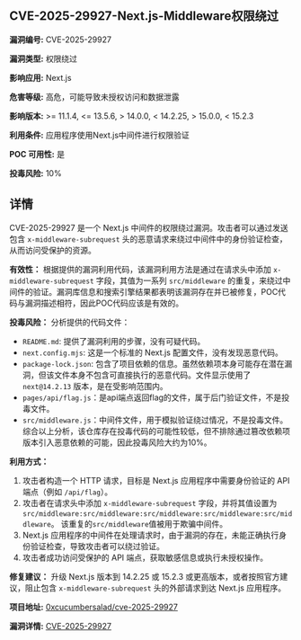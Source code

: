 ## CVE-2025-29927-Next.js-Middleware权限绕过

**漏洞编号:** CVE-2025-29927

**漏洞类型:** 权限绕过

**影响应用:** Next.js

**危害等级:** 高危，可能导致未授权访问和数据泄露

**影响版本:** >= 11.1.4, <= 13.5.6, > 14.0.0, < 14.2.25, > 15.0.0, < 15.2.3

**利用条件:** 应用程序使用Next.js中间件进行权限验证

**POC 可用性:** 是

**投毒风险:** 10%

## 详情

CVE-2025-29927 是一个 Next.js 中间件的权限绕过漏洞。攻击者可以通过发送包含 `x-middleware-subrequest` 头的恶意请求来绕过中间件中的身份验证检查，从而访问受保护的资源。

**有效性：**
根据提供的漏洞利用代码，该漏洞利用方法是通过在请求头中添加 `x-middleware-subrequest` 字段，其值为一系列 `src/middleware` 的重复，来绕过中间件的验证。漏洞库信息和搜索引擎结果都表明该漏洞存在并已被修复，POC代码与漏洞描述相符，因此POC代码应该是有效的。

**投毒风险：**
分析提供的代码文件：
*   `README.md`: 提供了漏洞利用的步骤，没有可疑代码。
*   `next.config.mjs`: 这是一个标准的 Next.js 配置文件，没有发现恶意代码。
*   `package-lock.json`: 包含了项目依赖的信息。虽然依赖项本身可能存在潜在漏洞，但该文件本身不包含可直接执行的恶意代码。文件显示使用了 `next@14.2.13` 版本，是在受影响范围内。
*   `pages/api/flag.js`：是api端点返回flag的文件，属于后门验证文件，不是投毒文件。
*   `src/middleware.js`：中间件文件，用于模拟验证绕过情况，不是投毒文件。
综合以上分析，该仓库存在投毒代码的可能性较低，但不排除通过篡改依赖项版本引入恶意依赖的可能，因此投毒风险大约为10%。

**利用方式：**
1.  攻击者构造一个 HTTP 请求，目标是 Next.js 应用程序中需要身份验证的 API 端点（例如 `/api/flag`）。
2.  攻击者在请求头中添加 `x-middleware-subrequest` 字段，并将其值设置为 `src/middleware:src/middleware:src/middleware:src/middleware:src/middleware`。  该重复的`src/middleware`值被用于欺骗中间件。
3.  Next.js 应用程序的中间件在处理请求时，由于漏洞的存在，未能正确执行身份验证检查，导致攻击者可以绕过验证。
4.  攻击者成功访问受保护的 API 端点，获取敏感信息或执行未授权操作。

**修复建议：**
升级 Next.js 版本到 14.2.25 或 15.2.3 或更高版本，或者按照官方建议，阻止包含 `x-middleware-subrequest` 头的外部请求到达 Next.js 应用程序。

**项目地址:** [0xcucumbersalad/cve-2025-29927](https://github.com/0xcucumbersalad/cve-2025-29927)

**漏洞详情:** [CVE-2025-29927](https://nvd.nist.gov/vuln/detail/CVE-2025-29927)